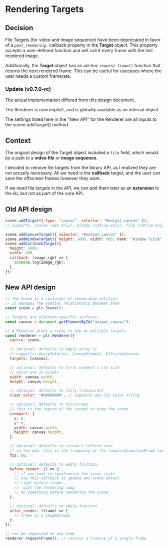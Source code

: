 # Rendering Targets

## Decision

File Targets (for video and image sequence) have been deprecated in favor of a `post_rendering:` callback property in the **Target** object. This property accepts a user-defined function and will call it every frame with the last rendered image.

Additionally, the **Target** object has an ad-hoc `request_frame()` function that returns the next rendered frame. This can be useful for usecases where the user needs a custom framerate.

### Update (v0.7.0-rc)

The actual implementation differed from this design document.

The Renderer is now implicit, and is globally available as an internal object.

The settings listed here in the "New API" for the Renderer are all inputs to the scene.addTarget() method.

## Context

The original design of the Target object included a `file` field, which would be a path to a **video file** or **image sequence**.

I decided to remove file targets from the library API, as I realized they are not actually necessary.
All we need is the **callback** target, and the user can save the offscreen frames however they want.

If we need file targets in the API, we can add them later as an **extension** to the lib, but not as part of the core API.

## Old API design

```Javascript
scene.addTarget({ type: "canvas", selector: "#output_canvas" });
// supports: canvas (web only), window (native only), file (native only), callback

scene.addCanvasTarget({ selector: "#output_canvas" });
scene.addWindowTarget({ height: 1000, width: 800, name: "Window Title" });
scene.addCallbackTarget({
  height: 1000,
  width: 800,
  callback: (image_rgb) => {
    console.log(image_rgb);
  },
});
```

## New API design

```Javascript
// The Scene is a container of renderable entities
// It manages the spatial relationship between them
const scene = plr.Scene();

// Targets are platform-specific surfaces.
const canvas = document.getElementById("output_canvas");

// A Renderer draws a scene to one or multiple targets
const renderer = plr.Renderer({
  source: scene,

  // optional: defaults to empty array []
  // supports: QuerySelector, CanvasElement, OffscreenCanvas
  targets: [canvas],

  // optional: defaults to first element's CSS size
  // units are in pixels
  width: canvas.width,
  height: canvas.height,

  // optional: defaults to fully transparent
  clear_color: "#00000000", // supports any CSS color string

  // optionsl: defaults to fullscreen
  // this is the region of the target to draw the scene
  viewport: {
    x: 0,
    y: 0,
    width: canvas.width,
    height: canvas.height,
  },

  // optional: defaults to screen's refresh rate
  // in the web, this is the frequency of the requestAnimationFrame loop
  fps: 60,

  // optional: defaults to empty function
  before_render: () => {
    // if you want to synchronize the scene state
    // use this callback to update any scene object
    // right before render,
    //  with the rendering loop
    // do something before rendering the scene
  },

  // optional: defaults to empty function
  after_render: (frame) => {
    // frame is a ImageBitmap
  },
});

// can be requested at any time
renderer.requestFrame(); // returns a Promise of a single frame
```

